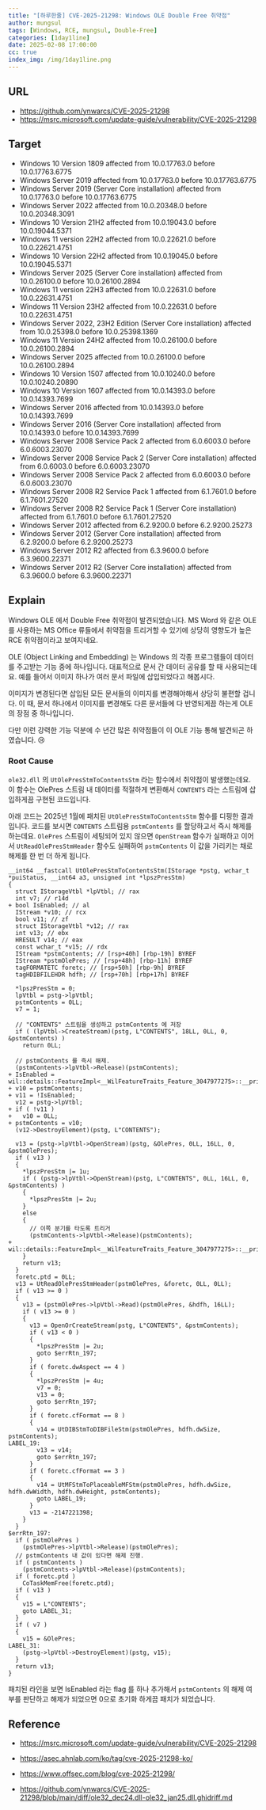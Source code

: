 ```yaml
---
title: "[하루한줄] CVE-2025-21298: Windows OLE Double Free 취약점"
author: mungsul
tags: [Windows, RCE, mungsul, Double-Free]
categories: [1day1line]
date: 2025-02-08 17:00:00
cc: true
index_img: /img/1day1line.png
---
```

## URL

- https://github.com/ynwarcs/CVE-2025-21298
- https://msrc.microsoft.com/update-guide/vulnerability/CVE-2025-21298

## Target

- Windows 10 Version 1809 affected from 10.0.17763.0 before 10.0.17763.6775
- Windows Server 2019 affected from 10.0.17763.0 before 10.0.17763.6775
- Windows Server 2019 (Server Core installation) affected from 10.0.17763.0 before 10.0.17763.6775
- Windows Server 2022 affected from 10.0.20348.0 before 10.0.20348.3091
- Windows 10 Version 21H2 affected from 10.0.19043.0 before 10.0.19044.5371
- Windows 11 version 22H2 affected from 10.0.22621.0 before 10.0.22621.4751
- Windows 10 Version 22H2 affected from 10.0.19045.0 before 10.0.19045.5371
- Windows Server 2025 (Server Core installation) affected from 10.0.26100.0 before 10.0.26100.2894
- Windows 11 version 22H3 affected from 10.0.22631.0 before 10.0.22631.4751
- Windows 11 Version 23H2 affected from 10.0.22631.0 before 10.0.22631.4751
- Windows Server 2022, 23H2 Edition (Server Core installation) affected from 10.0.25398.0 before 10.0.25398.1369
- Windows 11 Version 24H2 affected from 10.0.26100.0 before 10.0.26100.2894
- Windows Server 2025 affected from 10.0.26100.0 before 10.0.26100.2894
- Windows 10 Version 1507 affected from 10.0.10240.0 before 10.0.10240.20890
- Windows 10 Version 1607 affected from 10.0.14393.0 before 10.0.14393.7699
- Windows Server 2016 affected from 10.0.14393.0 before 10.0.14393.7699
- Windows Server 2016 (Server Core installation) affected from 10.0.14393.0 before 10.0.14393.7699
- Windows Server 2008 Service Pack 2 affected from 6.0.6003.0 before 6.0.6003.23070
- Windows Server 2008 Service Pack 2 (Server Core installation) affected from 6.0.6003.0 before 6.0.6003.23070
- Windows Server 2008 Service Pack 2 affected from 6.0.6003.0 before 6.0.6003.23070
- Windows Server 2008 R2 Service Pack 1 affected from 6.1.7601.0 before 6.1.7601.27520
- Windows Server 2008 R2 Service Pack 1 (Server Core installation) affected from 6.1.7601.0 before 6.1.7601.27520
- Windows Server 2012 affected from 6.2.9200.0 before 6.2.9200.25273
- Windows Server 2012 (Server Core installation) affected from 6.2.9200.0 before 6.2.9200.25273
- Windows Server 2012 R2 affected from 6.3.9600.0 before 6.3.9600.22371
- Windows Server 2012 R2 (Server Core installation) affected from 6.3.9600.0 before 6.3.9600.22371


## Explain

Windows OLE 에서 Double Free 취약점이 발견되었습니다. MS Word 와 같은 OLE를 사용하는 MS Office 류들에서 취약점을 트리거할 수 있기에 상당히 영향도가 높은 RCE 취약점이라고 보여지네요.

OLE (Object Linking and Embedding) 는 Windows 의 각종 프로그램들이 데이터를 주고받는 기능 중에 하나입니다. 대표적으로 문서 간 데이터 공유를 할 때 사용되는데요. 예를 들어서 이미지 하나가 여러 문서 파일에 삽입되었다고 해봅시다. 

이미지가 변경된다면 삽입된 모든 문서들의 이미지를 변경해야해서 상당히 불편할 겁니다. 이 때, 문서 하나에서 이미지를 변경해도 다른 문서들에 다 반영되게끔 하는게 OLE 의 장점 중 하나입니다.

다만 이런 강력한 기능 덕분에 수 년간 많은 취약점들이 이 OLE 기능 통해 발견되곤 하였습니다. 😢

### Root Cause

`ole32.dll` 의 `UtOlePresStmToContentsStm` 라는 함수에서 취약점이 발생했는데요. 이 함수는 OlePres 스트림 내 데이터를 적절하게 변환해서 `CONTENTS` 라는 스트림에 삽입하게끔 구현된 코드입니다. 

아래 코드는 2025년 1월에 패치된 `UtOlePresStmToContentsStm` 함수를 디핑한 결과입니다. 코드를 보시면 `CONTENTS` 스트림용 `pstmContents` 를 할당하고서 즉시 해제를 하는데요. `OlePres` 스트림이 세팅되어 있지 않으면 `OpenStream` 함수가 실패하고 이어서 `UtReadOlePresStmHeader` 함수도 실패하여 `pstmContents` 이 값을 가리키는 채로 해제를 한 번 더 하게 됩니다.


```
__int64 __fastcall UtOlePresStmToContentsStm(IStorage *pstg, wchar_t *puiStatus, __int64 a3, unsigned int *lpszPresStm)
{
  struct IStorageVtbl *lpVtbl; // rax
  int v7; // r14d
+ bool IsEnabled; // al
  IStream *v10; // rcx
  bool v11; // zf
  struct IStorageVtbl *v12; // rax
  int v13; // ebx
  HRESULT v14; // eax
  const wchar_t *v15; // rdx
  IStream *pstmContents; // [rsp+40h] [rbp-19h] BYREF
  IStream *pstmOlePres; // [rsp+48h] [rbp-11h] BYREF
  tagFORMATETC foretc; // [rsp+50h] [rbp-9h] BYREF
  tagHDIBFILEHDR hdfh; // [rsp+70h] [rbp+17h] BYREF

  *lpszPresStm = 0;
  lpVtbl = pstg->lpVtbl;
  pstmContents = 0LL;
  v7 = 1;
 
  // "CONTENTS" 스트림을 생성하고 pstmContents 에 저장
  if ( (lpVtbl->CreateStream)(pstg, L"CONTENTS", 18LL, 0LL, 0, &pstmContents) )
    return 0LL;

  // pstmContents 를 즉시 해제.
  (pstmContents->lpVtbl->Release)(pstmContents);
+ IsEnabled = wil::details::FeatureImpl<__WilFeatureTraits_Feature_3047977275>::__private_IsEnabled(&`wil::Feature<__WilFeatureTraits_Feature_3047977275>::GetImpl'::`2'::impl);
+ v10 = pstmContents;
+ v11 = !IsEnabled;
  v12 = pstg->lpVtbl;
+ if ( !v11 )
+   v10 = 0LL;
+ pstmContents = v10;
  (v12->DestroyElement)(pstg, L"CONTENTS");

  v13 = (pstg->lpVtbl->OpenStream)(pstg, &OlePres, 0LL, 16LL, 0, &pstmOlePres);
  if ( v13 )
  {
    *lpszPresStm |= 1u;
    if ( (pstg->lpVtbl->OpenStream)(pstg, L"CONTENTS", 0LL, 16LL, 0, &pstmContents) )
    {
      *lpszPresStm |= 2u;
    }
    else
    {
      // 이쪽 분기를 타도록 트리거
      (pstmContents->lpVtbl->Release)(pstmContents);
+     wil::details::FeatureImpl<__WilFeatureTraits_Feature_3047977275>::__private_IsEnabled(&`wil::Feature<__WilFeatureTraits_Feature_3047977275>::GetImpl'::`2'::impl);
    }
    return v13;
  }
  foretc.ptd = 0LL;
  v13 = UtReadOlePresStmHeader(pstmOlePres, &foretc, 0LL, 0LL);
  if ( v13 >= 0 )
  {
    v13 = (pstmOlePres->lpVtbl->Read)(pstmOlePres, &hdfh, 16LL);
    if ( v13 >= 0 )
    {
      v13 = OpenOrCreateStream(pstg, L"CONTENTS", &pstmContents);
      if ( v13 < 0 )
      {
        *lpszPresStm |= 2u;
        goto $errRtn_197;
      }
      if ( foretc.dwAspect == 4 )
      {
        *lpszPresStm |= 4u;
        v7 = 0;
        v13 = 0;
        goto $errRtn_197;
      }
      if ( foretc.cfFormat == 8 )
      {
        v14 = UtDIBStmToDIBFileStm(pstmOlePres, hdfh.dwSize, pstmContents);
LABEL_19:
        v13 = v14;
        goto $errRtn_197;
      }
      if ( foretc.cfFormat == 3 )
      {
        v14 = UtMFStmToPlaceableMFStm(pstmOlePres, hdfh.dwSize, hdfh.dwWidth, hdfh.dwHeight, pstmContents);
        goto LABEL_19;
      }
      v13 = -2147221398;
    }
  }
$errRtn_197:
  if ( pstmOlePres )
    (pstmOlePres->lpVtbl->Release)(pstmOlePres);
  // pstmContents 내 값이 있다면 해제 진행.
  if ( pstmContents )
    (pstmContents->lpVtbl->Release)(pstmContents);
  if ( foretc.ptd )
    CoTaskMemFree(foretc.ptd);
  if ( v13 )
  {
    v15 = L"CONTENTS";
    goto LABEL_31;
  }
  if ( v7 )
  {
    v15 = &OlePres;
LABEL_31:
    (pstg->lpVtbl->DestroyElement)(pstg, v15);
  }
  return v13;
}

```
패치된 라인을 보면 IsEnabled 라는 flag 를 하나 추가해서 `pstmContents` 의 해제 여부를 판단하고 해제가 되었으면 0으로 초기화 하게끔 패치가 되었습니다.



## Reference

- https://msrc.microsoft.com/update-guide/vulnerability/CVE-2025-21298

- https://asec.ahnlab.com/ko/tag/cve-2025-21298-ko/

- https://www.offsec.com/blog/cve-2025-21298/

- https://github.com/ynwarcs/CVE-2025-21298/blob/main/diff/ole32_dec24.dll-ole32_jan25.dll.ghidriff.md